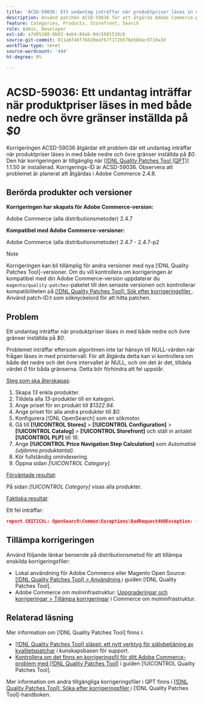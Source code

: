 ```yaml
---
title: 'ACSD-59036: Ett undantag inträffar när produktpriser läses in med både nedre och övre gränser inställda på $0'
description: Använd patchen ACSD-59036 för att åtgärda Adobe Commerce-problemet där ett undantag inträffar när du läser in produktpriser med både nedre och övre gränser inställda på *$0*.
feature: Categories, Products, Storefront, Search
role: Admin, Developer
exl-id: a7d05108-0b03-4eb4-84ab-0dc5601530cb
source-git-commit: 011a6f46f76029eaf67f172b576e58dac9710a3d
workflow-type: tm+mt
source-wordcount: '444'
ht-degree: 0%

---
```


# ACSD-59036: Ett undantag inträffar när produktpriser läses in med både nedre och övre gränser inställda på *$0*

Korrigeringen ACSD-59036 åtgärdar ett problem där ett undantag inträffar när produktpriser läses in med både nedre och övre gränser inställda på *$0*. Den här korrigeringen är tillgänglig när [[!DNL Quality Patches Tool (QPT)]](https://experienceleague.adobe.com/sv/docs/commerce-operations/tools/quality-patches-tool/quality-patches-tool-to-self-serve-quality-patches) 1.1.50 är installerad. Korrigerings-ID är ACSD-59036. Observera att problemet är planerat att åtgärdas i Adobe Commerce 2.4.8.

## Berörda produkter och versioner

**Korrigeringen har skapats för Adobe Commerce-version:**

Adobe Commerce (alla distributionsmetoder) 2.4.7

**Kompatibel med Adobe Commerce-versioner:**

Adobe Commerce (alla distributionsmetoder) 2.4.7 - 2.4.7-p2

>[!NOTE]
>
>Korrigeringen kan bli tillämplig för andra versioner med nya [!DNL Quality Patches Tool]-versioner. Om du vill kontrollera om korrigeringen är kompatibel med din Adobe Commerce-version uppdaterar du `magento/quality-patches`-paketet till den senaste versionen och kontrollerar kompatibiliteten på [[!DNL Quality Patches Tool]: Sök efter korrigeringsfiler ](https://experienceleague.adobe.com/tools/commerce-quality-patches/index.html?lang=sv-SE). Använd patch-ID:t som söknyckelord för att hitta patchen.

## Problem

Ett undantag inträffar när produktpriser läses in med både nedre och övre gränser inställda på *$0*.

Problemet inträffar eftersom algoritmen inte tar hänsyn till NULL-värden när frågan läses in med prisintervall. För att åtgärda detta kan vi kontrollera om både det nedre och det övre intervallet är NULL, och om det är det, tilldela värdet *0* för båda gränserna. Detta bör förhindra att fel uppstår.

<u>Steg som ska återskapas</u>:

1. Skapa *13* enkla produkter.
1. Tilldela alla *13*-produkter till en kategori.
1. Ange priset för en produkt till *$1322.94*.
1. Ange priset för alla andra produkter till *$0*.
1. Konfigurera [!DNL OpenSearch] som en sökmotor.
1. Gå till **[!UICONTROL Stores]** > **[!UICONTROL Configuration]** > **[!UICONTROL Catalog]** > **[!UICONTROL Storefront]** och ställ in antalet **[!UICONTROL PLP]** till *16*.
1. Ange **[!UICONTROL Price Navigation Step Calculation]** som *Automatisk (utjämna produktantal)*.
1. Kör fullständig omindexering.
1. Öppna sidan *[!UICONTROL Category]*.

<u>Förväntade resultat</u>:

På sidan *[!UICONTROL Category]* visas alla produkter.

<u>Faktiska resultat</u>:

Ett fel inträffar:

```JSON
report.CRITICAL: OpenSearch\Common\Exceptions\BadRequest400Exception: {"error":{"root_cause":[{"type":"x_content_parse_exception","reason":"[1:193] [bool] failed to parse field [must]"}],"type":"x_content_parse_exception","reason":"[1:193] [bool] failed to parse field [filter]","caused_by":{"type":"x_content_parse_exception","reason":"[1:193] [bool] failed to parse field [must]","caused_by":{"type":"illegal_argument_exception","reason":"field name is null or empty"}}},"status":400} in /vendor/opensearch-project/opensearch-php/src/OpenSearch/Connections/Connection.php:664
```

## Tillämpa korrigeringen

Använd följande länkar beroende på distributionsmetod för att tillämpa enskilda korrigeringsfiler:

* Lokal användning för Adobe Commerce eller Magento Open Source: [[!DNL Quality Patches Tool] > Användning ](/help/tools/quality-patches-tool/usage.md) i guiden [!DNL Quality Patches Tool].
* Adobe Commerce om molninfrastruktur: [Uppgraderingar och korrigeringar > Tillämpa korrigeringar](https://experienceleague.adobe.com/docs/commerce-cloud-service/user-guide/develop/upgrade/apply-patches.html?lang=sv-SE) i Commerce om molninfrastruktur.

## Relaterad läsning

Mer information om [!DNL Quality Patches Tool] finns i:

* [[!DNL Quality Patches Tool] släppt: ett nytt verktyg för självbetjäning av kvalitetspatchar](https://experienceleague.adobe.com/sv/docs/commerce-operations/tools/quality-patches-tool/quality-patches-tool-to-self-serve-quality-patches) i kunskapsbasen för support.
* [Kontrollera om det finns en korrigeringsfil för ditt Adobe Commerce-problem med  [!DNL Quality Patches Tool]](/help/tools/quality-patches-tool/patches-available-in-qpt/check-patch-for-magento-issue-with-magento-quality-patches.md) i guiden [!UICONTROL Quality Patches Tool].


Mer information om andra tillgängliga korrigeringsfiler i QPT finns i [[!DNL Quality Patches Tool]: Söka efter korrigeringsfiler ](https://experienceleague.adobe.com/tools/commerce-quality-patches/index.html?lang=sv-SE) i [!DNL Quality Patches Tool]-handboken.
